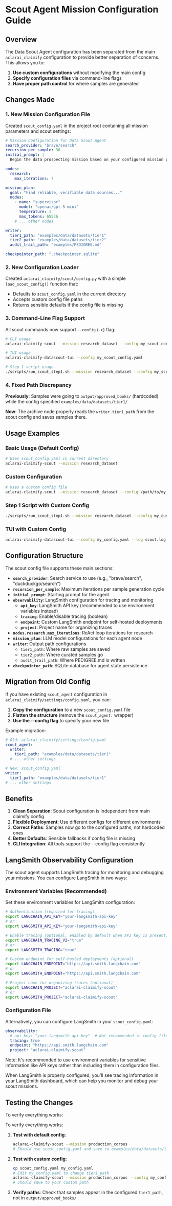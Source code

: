 # Scout Agent Mission Configuration Guide

## Overview

The Data Scout Agent configuration has been separated from the main `aclarai_claimify` configuration to provide better separation of concerns. This allows you to:

1. **Use custom configurations** without modifying the main config
2. **Specify configuration files** via command-line flags
3. **Have proper path control** for where samples are generated

## Changes Made

### 1. New Mission Configuration File

Created `scout_config.yaml` in the project root containing all mission parameters and scout settings:

```yaml
# Mission Configuration for Data Scout Agent
search_provider: "brave/search"
recursion_per_sample: 30
initial_prompt: |
  Begin the data prospecting mission based on your configured mission plan.

nodes:
  research:
    max_iterations: 7

mission_plan:
  goal: "Find reliable, verifiable data sources..."
  nodes:
    - name: "supervisor"
      model: "openai/gpt-5-mini"
      temperature: 1
      max_tokens: 65536
    # ... other nodes

writer:
  tier1_path: "examples/data/datasets/tier1"
  tier2_path: "examples/data/datasets/tier2"
  audit_trail_path: "examples/PEDIGREE.md"

checkpointer_path: ".checkpointer.sqlite"
```

### 2. New Configuration Loader

Created `aclarai_claimify/scout/config.py` with a simple `load_scout_config()` function that:
- Defaults to `scout_config.yaml` in the current directory
- Accepts custom config file paths
- Returns sensible defaults if the config file is missing

### 3. Command-Line Flag Support

All scout commands now support `--config` (`-c`) flag:

```bash
# CLI usage
aclarai-claimify-scout --mission research_dataset --config my_scout_config.yaml

# TUI usage  
aclarai-claimify-datascout-tui --config my_scout_config.yaml

# Step 1 script usage
./scripts/run_scout_step1.sh --mission research_dataset --config my_scout_config.yaml
```

### 4. Fixed Path Discrepancy

**Previously**: Samples were going to `output/approved_books/` (hardcoded) while the config specified `examples/data/datasets/tier1/`

**Now**: The archive node properly reads the `writer.tier1_path` from the scout config and saves samples there.

## Usage Examples

### Basic Usage (Default Config)
```bash
# Uses scout_config.yaml in current directory
aclarai-claimify-scout --mission research_dataset
```

### Custom Configuration
```bash
# Uses a custom config file
aclarai-claimify-scout --mission research_dataset --config /path/to/my_config.yaml
```

### Step 1 Script with Custom Config
```bash
./scripts/run_scout_step1.sh --mission research_dataset --config my_custom_mission.yaml
```

### TUI with Custom Config
```bash
aclarai-claimify-datascout-tui --config my_config.yaml --log scout.log
```

## Configuration Structure

The scout config file supports these main sections:

- **`search_provider`**: Search service to use (e.g., "brave/search", "duckduckgo/search")
- **`recursion_per_sample`**: Maximum iterations per sample generation cycle
- **`initial_prompt`**: Starting prompt for the agent
- **`observability`**: LangSmith configuration for tracing and monitoring
  - **`api_key`**: LangSmith API key (recommended to use environment variables instead)
  - **`tracing`**: Enable/disable tracing (boolean)
  - **`endpoint`**: Custom LangSmith endpoint for self-hosted deployments
  - **`project`**: Project name for organizing traces
- **`nodes.research.max_iterations`**: ReAct loop iterations for research
- **`mission_plan`**: LLM model configurations for each agent node
- **`writer`**: Output path configurations
  - `tier1_path`: Where raw samples are saved
  - `tier2_path`: Where curated samples go
  - `audit_trail_path`: Where PEDIGREE.md is written
- **`checkpointer_path`**: SQLite database for agent state persistence

## Migration from Old Config

If you have existing `scout_agent` configuration in `aclarai_claimify/settings/config.yaml`, you can:

1. **Copy the configuration** to a new `scout_config.yaml` file
2. **Flatten the structure** (remove the `scout_agent:` wrapper)
3. **Use the --config flag** to specify your new file

Example migration:
```yaml
# Old: aclarai_claimify/settings/config.yaml
scout_agent:
  writer:
    tier1_path: "examples/data/datasets/tier1"
  # ... other settings

# New: scout_config.yaml  
writer:
  tier1_path: "examples/data/datasets/tier1"
# ... other settings
```

## Benefits

1. **Clean Separation**: Scout configuration is independent from main claimify config
2. **Flexible Deployment**: Use different configs for different environments
3. **Correct Paths**: Samples now go to the configured paths, not hardcoded ones
4. **Better Defaults**: Sensible fallbacks if config file is missing
5. **CLI Integration**: All tools support the --config flag consistently

## LangSmith Observability Configuration

The scout agent supports LangSmith tracing for monitoring and debugging your missions. You can configure LangSmith in two ways:

### Environment Variables (Recommended)

Set these environment variables for LangSmith configuration:

```bash
# Authentication (required for tracing)
export LANGCHAIN_API_KEY="your-langsmith-api-key"
# or
export LANGSMITH_API_KEY="your-langsmith-api-key"

# Enable tracing (optional, enabled by default when API key is present)
export LANGCHAIN_TRACING_V2="true"
# or
export LANGSMITH_TRACING="true"

# Custom endpoint for self-hosted deployments (optional)
export LANGCHAIN_ENDPOINT="https://api.smith.langchain.com"
# or
export LANGSMITH_ENDPOINT="https://api.smith.langchain.com"

# Project name for organizing traces (optional)
export LANGCHAIN_PROJECT="aclarai-claimify-scout"
# or
export LANGSMITH_PROJECT="aclarai-claimify-scout"
```

### Configuration File

Alternatively, you can configure LangSmith in your `scout_config.yaml`:

```yaml
observability:
  # api_key: "your-langsmith-api-key"  # Not recommended in config files
  tracing: true
  endpoint: "https://api.smith.langchain.com"
  project: "aclarai-claimify-scout"
```

Note: It's recommended to use environment variables for sensitive information like API keys rather than including them in configuration files.

When LangSmith is properly configured, you'll see tracing information in your LangSmith dashboard, which can help you monitor and debug your scout missions.

## Testing the Changes

To verify everything works:

To verify everything works:

1. **Test with default config**:
   ```bash
   aclarai-claimify-scout --mission production_corpus
   # Should use scout_config.yaml and save to examples/data/datasets/tier1/
   ```

2. **Test with custom config**:
   ```bash
   cp scout_config.yaml my_config.yaml
   # Edit my_config.yaml to change tier1_path
   aclarai-claimify-scout --mission production_corpus --config my_config.yaml
   # Should save to your custom path
   ```

3. **Verify paths**: Check that samples appear in the configured `tier1_path`, not in `output/approved_books/`
